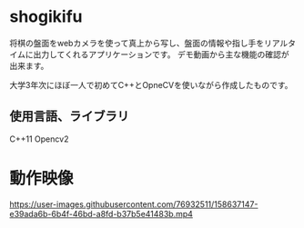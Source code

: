 # shogikifu
将棋の盤面をwebカメラを使って真上から写し、盤面の情報や指し手をリアルタイムに出力してくれるアプリケーションです。
デモ動画から主な機能の確認が出来ます。

大学3年次にほぼ一人で初めてC++とOpneCVを使いながら作成したものです。

## 使用言語、ライブラリ
  C++11
  Opencv2

# 動作映像
https://user-images.githubusercontent.com/76932511/158637147-e39ada6b-6b4f-46bd-a8fd-b37b5e41483b.mp4

